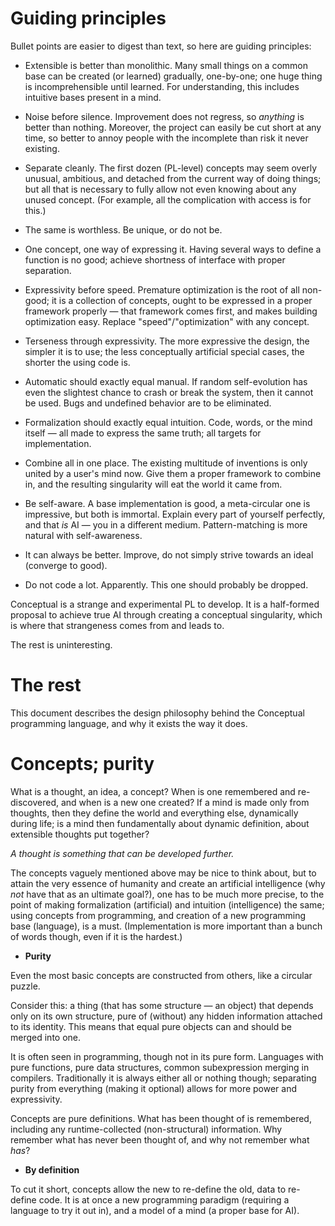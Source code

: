 ﻿# Guiding principles

Bullet points are easier to digest than text, so here are guiding principles:

- Extensible is better than monolithic. Many small things on a common base can be created (or learned) gradually, one-by-one; one huge thing is incomprehensible until learned. For understanding, this includes intuitive bases present in a mind.

- Noise before silence. Improvement does not regress, so *anything* is better than nothing. Moreover, the project can easily be cut short at any time, so better to annoy people with the incomplete than risk it never existing.

- Separate cleanly. The first dozen (PL-level) concepts may seem overly unusual, ambitious, and detached from the current way of doing things; but all that is necessary to fully allow not even knowing about any unused concept. (For example, all the complication with access is for this.)

- The same is worthless. Be unique, or do not be.

- One concept, one way of expressing it. Having several ways to define a function is no good; achieve shortness of interface with proper separation.

- Expressivity before speed. Premature optimization is the root of all non-good; it is a collection of concepts, ought to be expressed in a proper framework properly — that framework comes first, and makes building optimization easy. Replace "speed"/"optimization" with any concept.

- Terseness through expressivity. The more expressive the design, the simpler it is to use; the less conceptually artificial special cases, the shorter the using code is.

- Automatic should exactly equal manual. If random self-evolution has even the slightest chance to crash or break the system, then it cannot be used. Bugs and undefined behavior are to be eliminated.

- Formalization should exactly equal intuition. Code, words, or the mind itself — all made to express the same truth; all targets for implementation.

- Combine all in one place. The existing multitude of inventions is only united by a user's mind now. Give them a proper framework to combine in, and the resulting singularity will eat the world it came from.

- Be self-aware. A base implementation is good, a meta-circular one is impressive, but both is immortal. Explain every part of yourself perfectly, and that *is* AI — you in a different medium. Pattern-matching is more natural with self-awareness.

- It can always be better. Improve, do not simply strive towards an ideal (converge to good).

- Do not code a lot. Apparently. This one should probably be dropped.

Conceptual is a strange and experimental PL to develop. It is a half-formed proposal to achieve true AI through creating a conceptual singularity, which is where that strangeness comes from and leads to.

The rest is uninteresting.

# The rest

This document describes the design philosophy behind the Conceptual programming language, and why it exists the way it does.

# Concepts; purity

What is a thought, an idea, a concept? When is one remembered and re-discovered, and when is a new one created? If a mind is made only from thoughts, then they define the world and everything else, dynamically during life; is a mind then fundamentally about dynamic definition, about extensible thoughts put together?

*A thought is something that can be developed further.*

The concepts vaguely mentioned above may be nice to think about, but to attain the very essence of humanity and create an artificial intelligence (why *not* have that as an ultimate  goal?), one has to be much more precise, to the point of making formalization (artificial) and intuition (intelligence) the same; using concepts from programming, and creation of a new programming base (language), is a must. (Implementation is more important than a bunch of words though, even if it is the hardest.)

- **Purity**

Even the most basic concepts are constructed from others, like a circular puzzle.

Consider this: a thing (that has some structure — an object) that depends only on its own structure, pure of (without) any hidden information attached to its identity. This means that equal pure objects can and should be merged into one.

It is often seen in programming, though not in its pure form. Languages with pure functions, pure data structures, common subexpression merging in compilers. Traditionally it is always either all or nothing though; separating purity from everything (making it optional) allows for more power and expressivity.

Concepts are pure definitions. What has been thought of is remembered, including any runtime-collected (non-structural) information. Why remember what has never been thought of, and why not remember what *has*?

- **By definition**

To cut it short, concepts allow the new to re-define the old, data to re-define code. It is at once a new programming paradigm (requiring a language to try it out in), and a model of a mind (a proper base for AI).
